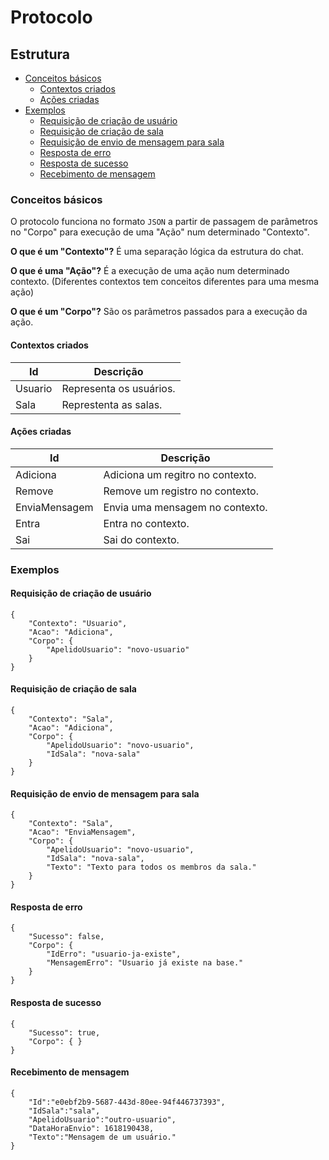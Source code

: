 # Protocolo

## Estrutura

* [Conceitos básicos](#conceitos-básicos)
    * [Contextos criados](#contextos-criados)
    * [Ações criadas](#ações-criadas)
* [Exemplos](#exemplos)
    * [Requisição de criação de usuário](#requisição-de-criação-de-usuário)
    * [Requisição de criação de sala](#requisição-de-criação-de-sala)
    * [Requisição de envio de mensagem para sala](#requisição-de-envio-de-mensagem-para-sala)
    * [Resposta de erro](#resposta-de-erro)
    * [Resposta de sucesso](#resposta-de-sucesso)
    * [Recebimento de mensagem](#recebimento-de-mensagem)


### Conceitos básicos

O protocolo funciona no formato `JSON` a partir de passagem de parâmetros no "Corpo" para execução de uma "Ação" num determinado "Contexto".

**O que é um "Contexto"?** É uma separação lógica da estrutura do chat.

**O que é uma "Ação"?** É a execução de uma ação num determinado contexto. (Diferentes contextos tem conceitos diferentes para uma mesma ação)

**O que é um "Corpo"?** São os parâmetros passados para a execução da ação.

#### Contextos criados

Id      | Descrição
--      | --------- 
Usuario | Representa os usuários.
Sala    | Represtenta as salas.

#### Ações criadas

Id            | Descrição
--            | --------- 
Adiciona      | Adiciona um regitro no contexto. 
Remove       | Remove um registro no contexto. 
EnviaMensagem | Envia uma mensagem no contexto. 
Entra         | Entra no contexto. 
Sai           | Sai do contexto. 

### Exemplos

#### Requisição de criação de usuário
```
{
    "Contexto": "Usuario",
    "Acao": "Adiciona",
    "Corpo": {
        "ApelidoUsuario": "novo-usuario"
    }
}
```

#### Requisição de criação de sala
```
{
    "Contexto": "Sala",
    "Acao": "Adiciona",
    "Corpo": {
        "ApelidoUsuario": "novo-usuario",
        "IdSala": "nova-sala"
    }
}
```

#### Requisição de envio de mensagem para sala 
```
{
    "Contexto": "Sala",
    "Acao": "EnviaMensagem",
    "Corpo": {
        "ApelidoUsuario": "novo-usuario",
        "IdSala": "nova-sala",
        "Texto": "Texto para todos os membros da sala."
    }
}
```

#### Resposta de erro
```
{
    "Sucesso": false,
    "Corpo": { 
        "IdErro": "usuario-ja-existe",
        "MensagemErro": "Usuario já existe na base."
    }
}
```

#### Resposta de sucesso
``` 
{
    "Sucesso": true,
    "Corpo": { }
}
```

#### Recebimento de mensagem
```
{
    "Id":"e0ebf2b9-5687-443d-80ee-94f446737393",
    "IdSala":"sala",
    "ApelidoUsuario":"outro-usuario",
    "DataHoraEnvio": 1618190438, 
    "Texto":"Mensagem de um usuário."
}
```